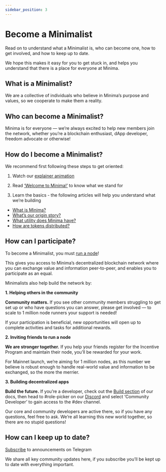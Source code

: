 ```yaml
---
sidebar_position: 3
---
```


# Become a Minimalist 

Read on to understand what a Minimalist is, who can become one, how to get involved, and how to keep up to date.

We hope this makes it easy for you to get stuck in, and helps you understand that there is a place for everyone at Minima.

## What is a Minimalist? 

We are a collective of individuals who believe in Minima’s purpose and values, so we cooperate to make them a reality. 


## Who can become a Minimalist?

Minima is for everyone — we’re always excited to help new members join the network, whether you’re a blockchain enthusiast, dApp developer, freedom advocate or otherwise!


## How do I become a Minimalist?

We recommend first following these steps to get oriented:  

1. Watch our [explainer animation](https://www.youtube.com/watch?v=J0NT7P7abaM)

2. Read [‘Welcome to Minima!’](/docs/about/welcome) to know what we stand for

3. Learn the basics - the following articles will help you understand what we’re building

- [What is Minima?](https://docs.minima.global/docs/about/whatisminima/)<br/>
- [What’s our origin story?](https://www.minima.global/post/a-love-story-confessions-of-a-crypto-coder)<br/>
- [What utility does Minima have?](https://docs.minima.global/docs/about/utility)<br/>
- [How are tokens distributed?](https://docs.minima.global/docs/about/tokendistribution)


## How can I participate? 

To become a Minimalist, you must [run a node](https://incentive.minima.global/account/register)!

This gives you access to Minima’s decentralized blockchain network where you can exchange value and information peer-to-peer, and enables you to participate as an equal. 

Minimalists also help build the network by:

**1. Helping others in the community**

**Community matters.** If you see other community members struggling to get set up or who have questions you can answer, please get involved — to scale to 1 million node runners your support is needed! 

If your participation is beneficial, new opportunities will open up to complete activities and tasks for additional rewards. 

**2. Inviting friends to run a node**

**We are stronger together.** If you help your friends register for the Incentive Program and maintain their node, you’ll be rewarded for your work. 

For Mainnet launch, we’re aiming for 1 million nodes, as this number we believe is robust enough to handle real-world value and information to be exchanged, so the more the merrier. 

**3. Building decentralized apps**

**Build the future.** If you’re a developer, check out the [Build section](https://docs.minima.global/docs/buildonminima/dapptutorial/buildintro) of our docs, then head to #role-picker on our [Discord](https://discord.com/invite/minima) and select ‘Community Developer’ to gain access to the #dev channel. 

Our core and community developers are active there, so if you have any questions, feel free to ask. We’re all learning this new world together, so there are no stupid questions!


## How can I keep up to date?

[Subscribe](https://t.me/MinimaGlobal) to announcements on Telegram

We share all key community updates here, if you subscribe you’ll be kept up to date with everything important. 


